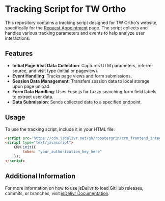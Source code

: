 # Tracking Script for TW Ortho

This repository contains a tracking script designed for TW Ortho's website, specifically for the [Request Appointment](https://www.twortho.com/contact-us/request-appointment/) page. The script collects and handles various tracking parameters and events to help analyze user interactions.

## Features

- **Initial Page Visit Data Collection**: Captures UTM parameters, referrer source, and visit type (initial or pageview).
- **Event Handling**: Tracks page views and form submissions.
- **Session Data Management**: Transfers session data to local storage upon page unload.
- **Form Data Handling**: Uses Fuse.js for fuzzy searching form field labels to extract user data.
- **Data Submission**: Sends collected data to a specified endpoint.

## Usage

To use the tracking script, include it in your HTML file:

```html
<script src="https://cdn.jsdelivr.net/gh/roostergrin/crm_frontend_integration/script.js"></script>
<script type="text/javascript">
    CRM.init({
        token: "your_authorization_key_here"
    });
</script>
```

## Additional Information
For more information on how to use jsDelivr to load GitHub releases, commits, or branches, visit [jsDelivr Documentation](https://www.jsdelivr.com/?docs=gh).